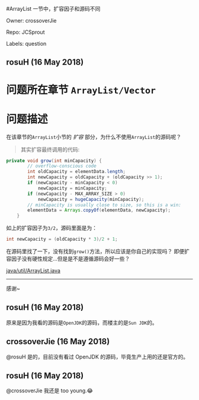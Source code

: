 #ArrayList 一节中，扩容因子和源码不同

Owner: crossoverJie

Repo: JCSprout

Labels: question 

## rosuH (16 May 2018)

# 问题所在章节 `ArrayList/Vector`

# 问题描述

在该章节的`ArrayList`小节的 *扩容* 部分，为什么不使用`ArrayList`的源码呢？

> 其实扩容最终调用的代码:
```java
private void grow(int minCapacity) {
        // overflow-conscious code
        int oldCapacity = elementData.length;
        int newCapacity = oldCapacity + (oldCapacity >> 1);
        if (newCapacity - minCapacity < 0)
            newCapacity = minCapacity;
        if (newCapacity - MAX_ARRAY_SIZE > 0)
            newCapacity = hugeCapacity(minCapacity);
        // minCapacity is usually close to size, so this is a win:
        elementData = Arrays.copyOf(elementData, newCapacity);
    }
```

如上的扩容因子为`3/2`，源码里面是为：
```java
int newCapacity = (oldCapacity * 3)/2 + 1;
```

在源码里找了一下，没有找到`grow()`方法，所以应该是你自己的实现吗？
即便扩容因子没有硬性规定...但是是不是遵循源码会好一些？

[java/util/ArrayList.java](http://grepcode.com/file/repository.grepcode.com/java/root/jdk/openjdk/6-b14/java/util/ArrayList.java)
- - - - - 
感谢~


## rosuH (16 May 2018)

原来是因为我看的源码是`OpenJDK`的源码，而楼主的是`Sun JDK`的。

## crossoverJie (16 May 2018)

@rosuH 是的，目前没有看过 OpenJDK 的源码，毕竟生产上用的还是官方的。

## rosuH (16 May 2018)

@crossoverJie 我还是 too young.:joy:

